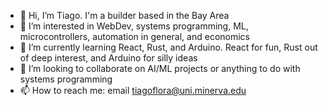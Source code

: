 - 👋 Hi, I’m Tiago. I'm a builder based in the Bay Area
- 👀 I’m interested in WebDev, systems programming, ML, microcontrollers, automation in general, and economics
- 🌱 I’m currently learning React, Rust, and Arduino. React for fun, Rust out of deep interest, and Arduino for silly ideas
- 💞️ I’m looking to collaborate on AI/ML projects or anything to do with systems programming
- 📫 How to reach me: email tiagoflora@uni.minerva.edu

<!---
t-flora/t-flora is a ✨ special ✨ repository because its `README.md` (this file) appears on your GitHub profile.
You can click the Preview link to take a look at your changes.
--->
